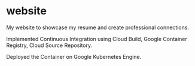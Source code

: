 # website
My website to showcase my resume and create professional connections. 

Implemented Continuous Integration using Cloud Build, Google Container Registry, Cloud Source Repository.

Deployed the Container on Google Kubernetes Engine.

